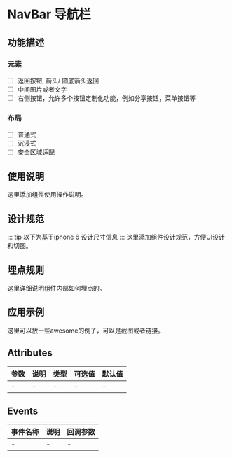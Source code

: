 # NavBar 导航栏 <Badge text="H5" type="tip"/>

## 功能描述
### 元素
- [ ] 返回按钮, 箭头/ 圆底箭头返回
- [ ] 中间图片或者文字
- [ ] 右侧按钮，允许多个按钮定制化功能，例如分享按钮，菜单按钮等
### 布局
- [ ] 普通式
- [ ] 沉浸式
- [ ] 安全区域适配

## 使用说明
这里添加组件使用操作说明。

## 设计规范
::: tip
以下为基于iphone 6 设计尺寸信息
:::
这里添加组件设计规范，方便UI设计和切图。

## 埋点规则
这里详细说明组件内部如何埋点的。

## 应用示例
这里可以放一些awesome的例子，可以是截图或者链接。

## Attributes

| 参数 | 说明 | 类型 | 可选值 | 默认值
| ---- | ---- | ---- | ---- | ----
| - | - | - | - | - |

## Events

| 事件名称 | 说明 | 回调参数 |
| ---- | ---- | ---- |
| - | - | - |
